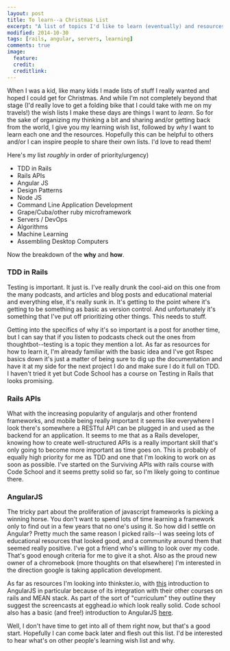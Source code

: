 ```yaml
---
layout: post
title: To learn--a Christmas List
excerpt: "A list of topics I'd like to learn (eventually) and resources I've found for learning them."
modified: 2014-10-30
tags: [rails, angular, servers, learning]
comments: true
image:
  feature:
  credit:
  creditlink:
---
```


When I was a kid, like many kids I made lists of stuff I really wanted and hoped I could get for Christmas. And while I'm not completely beyond that stage (I'd really love to get a folding bike that I could take with me on my travels!) the wish lists I make these days are things I want to *learn*. So for the sake of organizing my thinking a bit and sharing and/or getting back from the world, I give you my learning wish list, followed by *why* I want to learn each one and the resources. Hopefully this can be helpful to others and/or I can inspire people to share their own lists. I'd love to read them!

Here's my list *roughly* in order of priority/urgency)
- TDD in Rails
- Rails APIs
- Angular JS
- Design Patterns
- Node JS
- Command Line Application Development
- Grape/Cuba/other ruby microframework
- Servers / DevOps
- Algorithms
- Machine Learning
- Assembling Desktop Computers

Now the breakdown of the **why** and **how**.
### TDD in Rails
Testing is important. It just is. I've really drunk the cool-aid on this one from the many podcasts, and articles and blog posts and educational material and everything else, it's really sunk in. It's getting to the point where it's getting to be something as basic as version control. And unfortunately it's something that I've put off prioritizing other things. This needs to stuff.

Getting into the specifics of why it's so important is a post for another time, but I can say that if you listen to podcasts check out the ones from thoughtbot--testing is a topic they mention a lot. As far as resources for how to learn it, I'm already familiar with the basic idea and I've got Rspec basics down it's just a matter of being sure to dig up the documentation and have it at my side for the next project I do and make sure I do it full on TDD. I haven't tried it yet but Code School has a course on Testing in Rails that looks promising.

### Rails APIs
What with the increasing popularity of angularjs and other frontend frameworks, and mobile being really important it seems like everywhere I look there's somewhere a RESTful API can be plugged in and used as the backend for an application. It seems to me that as a Rails developer, knowing how to create well-structured APIs is a really important skill that's only going to become more important as time goes on. This is probably of equally high priority for me as TDD and one that I'm looking to work on as soon as possible. I've started on the Surviving APIs with rails course with Code School and it seems pretty solid so far, so I'm likely going to continue there.

### AngularJS
The tricky part about the proliferation of javascript frameworks is picking a winning horse. You don't want to spend lots of time learning a framework only to find out in a few years that no one's using it.  So how did I settle on Angular? Pretty much the same reason I picked rails--I was seeing lots of educational resources that looked good, and a community around them that seemed really positive. I've got a friend who's willing to look over my code. That's good enough criteria for me to give it a shot. Also as the proud new owner of a chromebook (more thoughts on that elsewhere) I'm interested in the direction google is taking application development.

As far as resources I'm looking into thinkster.io, with [this](https://thinkster.io/angulartutorial/a-better-way-to-learn-angularjs/) introduction to AngularJS in particular because of its integration with their other courses on rails and MEAN stack. As part of the sort of "curriculum" they outline they suggest the screencasts at egghead.io which look really solid. Code school also has a basic (and free!) introduction to AngularJS [here](https://www.codeschool.com/courses/shaping-up-with-angular-js).

Well, I don't have time to get into all of them right now, but that's a good start. Hopefully I can come back later and flesh out this list. I'd be interested to hear what's on other people's learning wish list and why.

